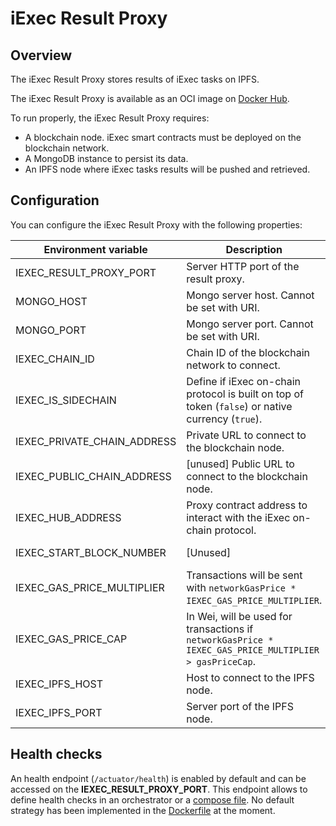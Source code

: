 # iExec Result Proxy

## Overview

The iExec Result Proxy stores results of iExec tasks on IPFS.

The iExec Result Proxy is available as an OCI image on [Docker Hub](https://hub.docker.com/r/iexechub/iexec-result-proxy/tags).

To run properly, the iExec Result Proxy requires:
* A blockchain node. iExec smart contracts must be deployed on the blockchain network.
* A MongoDB instance to persist its data.
* An IPFS node where iExec tasks results will be pushed and retrieved.

## Configuration

You can configure the iExec Result Proxy with the following properties:

| Environment variable | Description | Type | Default value |
| --- | --- | --- | --- |
| IEXEC_RESULT_PROXY_PORT | Server HTTP port of the result proxy. | Positive integer | `13200` |
| MONGO_HOST | Mongo server host. Cannot be set with URI. | String | `localhost` |
| MONGO_PORT | Mongo server port. Cannot be set with URI. | Positive integer | `13202` |
| IEXEC_CHAIN_ID | Chain ID of the blockchain network to connect. | Integer | `17` |
| IEXEC_IS_SIDECHAIN | Define if iExec on-chain protocol is built on top of token (`false`) or native currency (`true`). | Boolean | `false` |
| IEXEC_PRIVATE_CHAIN_ADDRESS | Private URL to connect to the blockchain node. | URL | `http://localhost:8545` |
| IEXEC_PUBLIC_CHAIN_ADDRESS | [unused] Public URL to connect to the blockchain node. | URL | `http://localhost:8545` |
| IEXEC_HUB_ADDRESS | Proxy contract address to interact with the iExec on-chain protocol. | Ethereum address | `0xBF6B2B07e47326B7c8bfCb4A5460bef9f0Fd2002` |
| IEXEC_START_BLOCK_NUMBER | [Unused] | Positive integer | `0` |
| IEXEC_GAS_PRICE_MULTIPLIER | Transactions will be sent with `networkGasPrice * IEXEC_GAS_PRICE_MULTIPLIER`. | Float | `1.0` |
| IEXEC_GAS_PRICE_CAP | In Wei, will be used for transactions if `networkGasPrice * IEXEC_GAS_PRICE_MULTIPLIER > gasPriceCap`. | Integer | `22000000000` |
| IEXEC_IPFS_HOST | Host to connect to the IPFS node. | String | `127.0.0.1` |
| IEXEC_IPFS_PORT | Server port of the IPFS node. | Positive integer | `5001` |

## Health checks

An health endpoint (`/actuator/health`) is enabled by default and can be accessed on the **IEXEC_RESULT_PROXY_PORT**.
This endpoint allows to define health checks in an orchestrator or a [compose file](https://github.com/compose-spec/compose-spec/blob/master/spec.md#healthcheck).
No default strategy has been implemented in the [Dockerfile](Dockerfile) at the moment.
